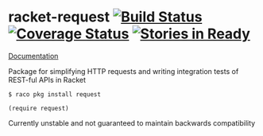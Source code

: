 # racket-request [![Build Status](https://travis-ci.org/jackfirth/racket-request.svg?branch=master)](https://travis-ci.org/jackfirth/racket-request) [![Coverage Status](https://coveralls.io/repos/jackfirth/racket-request/badge.svg?branch=master&service=github)](https://coveralls.io/github/jackfirth/racket-request?branch=master) [![Stories in Ready](https://badge.waffle.io/jackfirth/racket-request.png?label=ready&title=Ready)](https://waffle.io/jackfirth/racket-request)

[Documentation](http://pkg-build.racket-lang.org/doc/request/index.html)

Package for simplifying HTTP requests and writing integration tests of REST-ful APIs in Racket

```shell
$ raco pkg install request
```

```racket
(require request)
```

Currently unstable and not guaranteed to maintain backwards compatibility
